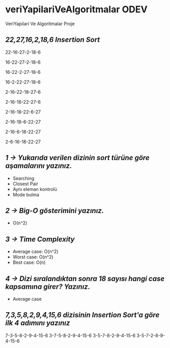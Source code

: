 # veriYapilariVeAlgoritmalar ODEV
VeriYapilari Ve Algoritmalar Proje

## *22,27,16,2,18,6 Insertion Sort* 

 22-16-27-2-18-6
 
 16-22-27-2-18-6
 
 16-22-2-27-18-6
 
 16-2-22-27-18-6

 2-16-22-18-27-6
 
 2-16-18-22-27-6

2-16-18-22-6-27
 
2-16-18-6-22-27
 
2-16-6-18-22-27

2-6-16-18-22-27

## *1 -> Yukarıda verilen dizinin sort türüne göre aşamalarını yazınız.*
* Searching
* Closest Pair
* Aynı eleman kontrolü
* Mode bulma

## *2 -> Big-O gösterimini yazınız.*
* O(n^2)

## *3 -> Time Complexity*
* Average case: O(n^2)
* Worst case: O(n^2)
* Best case: O(n)

## *4 -> Dizi sıralandıktan sonra 18 sayısı hangi case kapsamına girer? Yazınız.*
* Average case

## *7,3,5,8,2,9,4,15,6 dizisinin Insertion Sort'a göre ilk 4 adımını yazınız*
7-3-5-8-2-9-4-15-6
3-7-5-8-2-9-4-15-6
3-5-7-8-2-9-4-15-6
3-5-7-2-8-9-4-15-6
